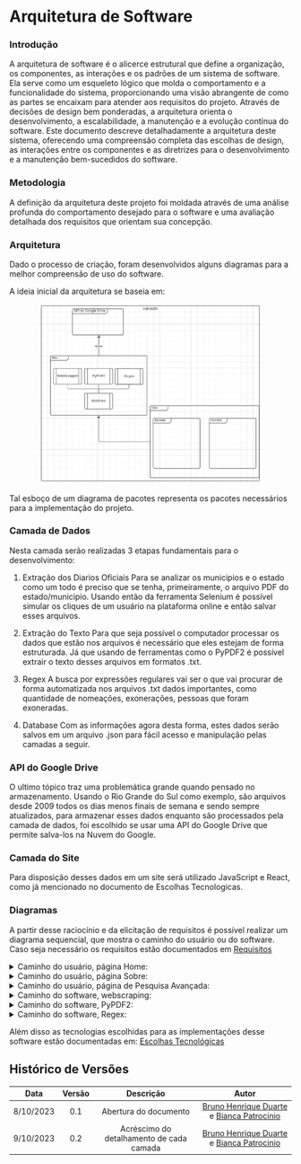 # Arquitetura de Software 
### Introdução 
A arquitetura de software é o alicerce estrutural que define a organização, os componentes, as interações e os padrões de um sistema de software. Ela serve como um esqueleto lógico que molda o comportamento e a funcionalidade do sistema, proporcionando uma visão abrangente de como as partes se encaixam para atender aos requisitos do projeto. Através de decisões de design bem ponderadas, a arquitetura orienta o desenvolvimento, a escalabilidade, a manutenção e a evolução contínua do software. Este documento descreve detalhadamente a arquitetura deste sistema, oferecendo uma compreensão completa das escolhas de design, as interações entre os componentes e as diretrizes para o desenvolvimento e a manutenção bem-sucedidos do software.

### Metodologia 
A definição da arquitetura deste projeto foi moldada através de uma análise profunda do comportamento desejado para o software e uma avaliação detalhada dos requisitos que orientam sua concepção. 

### Arquitetura 

Dado o processo de criação, foram desenvolvidos alguns diagramas para a melhor compreensão de uso do software. 

A ideia inicial da arquitetura se baseia em: 

<div align="center"> 
    <img src="/site/assets/images/diagramaDePacotes.png" width="400" />
</div>

Tal esboço de um diagrama de pacotes representa os pacotes necessários para a implementação do projeto.

### Camada de Dados

Nesta camada serão realizadas 3 etapas fundamentais para o desenvolvimento: 

1. Extração dos Diarios Oficiais
Para se analizar os municipios e o estado como um todo é preciso que se tenha, primeiramente, o arquivo PDF do estado/municipio. Usando então da ferramenta Selenium é possível simular os cliques de um usuário na plataforma online e então salvar esses arquivos.

2. Extração do Texto
Para que seja possível o computador processar os dados que estão nos arquivos é necessário que eles estejam de forma estruturada. Já que usando de ferramentas como o PyPDF2 é possível extrair o texto desses arquivos em formatos .txt.

3. Regex
A busca por expressões regulares vai ser o que vai procurar de forma automatizada nos arquivos .txt dados importantes, como quantidade de nomeações, exonerações, pessoas que foram exoneradas.

4. Database
Com as informações agora desta forma, estes dados serão salvos em um arquivo .json para fácil acesso e manipulação pelas camadas a seguir.

### API do Google Drive

O ultimo tópico traz uma problemática grande quando pensado no armazenamento. Usando o Rio Grande do Sul como exemplo, são arquivos desde 2009 todos os dias menos finais de semana e sendo sempre atualizados, para armazenar esses dados enquanto são processados pela camada de dados, foi escolhido se usar uma API do Google Drive que permite salva-los na Nuvem do Google. 

### Camada do Site

Para disposição desses dados em um site será utilizado JavaScript e React, como já mencionado no documento de Escolhas Tecnologicas. 

### Diagramas

A partir desse raciocínio e da elicitação de requisitos é possível realizar um diagrama sequencial, que mostra o caminho do usuário ou do software. Caso seja necessário os requisitos estão documentados em [Requisitos](/docs/DesignSprint/Requisitos.md)

<details>
    <summary>Caminho do usuário, página Home:
    </summary>
    <div align="center"> 
    <img src="/site/assets/images/home.png" width="400" />
</div>
</details>

<details>
    <summary>Caminho do usuário, página Sobre:
    </summary>
    <div align="center"> 
    <img src="/site/assets/images/sobre.png" width="400" />
</div>
</details>

<details>
    <summary>Caminho do usuário, página de Pesquisa Avançada:
    </summary>
    <div align="center"> 
    <img src="/site/assets/images/pesquisa.png" width="400" />
</div>
</details>

<details>
    <summary>Caminho do software, webscraping:
    </summary>
    <div align="center"> 
    <img src="/site/assets/images/webscraping.png" width="400" />
</div>
</details>

<details>
    <summary>Caminho do software, PyPDF2:
    </summary>
    <div align="center"> 
    <img src="/site/assets/images/PyPDF.png" width="400" />
</div>
</details>

<details>
    <summary>Caminho do software, Regex:
    </summary>
    <div align="center"> 
    <img src="/site/assets/images/regex.png" width="400" />
</div>
</details>

Além disso as tecnologias escolhidas para as implementações desse software estão documentadas em: [Escolhas Tecnológicas](/docs/Tecnologias/EscolhasTecnologicas.md)

## Histórico de Versões

|    Data    | Versão |       Descrição       |      Autor      |
| :--------: | :----: | :-------------------: | :-------------: |
| 8/10/2023 |  0.1   | Abertura do documento | [Bruno Henrique Duarte](https://github.com/bdebatata) e   [Bianca Patrocinio](https://github.com/BiancaPatrocinio7)|
| 9/10/2023 |  0.2   | Acréscimo do detalhamento de cada camada | [Bruno Henrique Duarte](https://github.com/bdebatata) e   [Bianca Patrocinio](https://github.com/BiancaPatrocinio7)|




